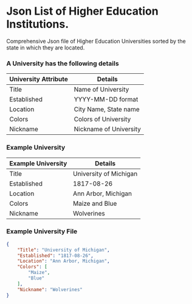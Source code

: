 # Json List of Higher Education Institutions.
Comprehensive Json file of Higher Education Universities sorted by the state in which they are located.

### A University has the following details


University Attribute | Details
---------------------|--------------
Title | Name of University
Established | YYYY-MM-DD format
Location | City Name, State name
Colors | Colors of University
Nickname | Nickname of University

### Example University

Example University | Details
-------------------| -------
Title | University of Michigan
Established | 1817-08-26
Location | Ann Arbor, Michigan
Colors | Maize and Blue
Nickname | Wolverines

### Example University File

```json 
{
    "Title": "University of Michigan",
    "Established": "1817-08-26",
    "Location": "Ann Arbor, Michigan",
    "Colors": [
        "Maize", 
        "Blue"
    ],
    "Nickname": "Wolverines"
}

